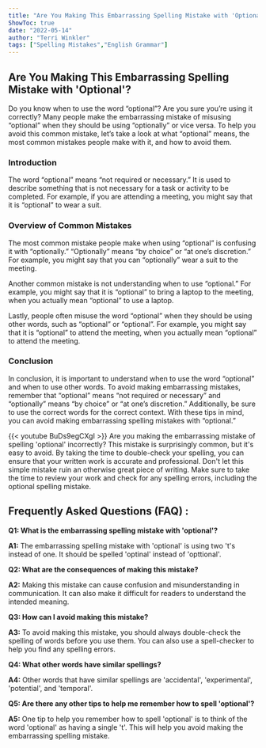 ```yaml
---
title: "Are You Making This Embarrassing Spelling Mistake with 'Optional'? Find Out Now!"
ShowToc: true 
date: "2022-05-14"
author: "Terri Winkler" 
tags: ["Spelling Mistakes","English Grammar"]
---
```

## Are You Making This Embarrassing Spelling Mistake with 'Optional'? 

Do you know when to use the word “optional”? Are you sure you’re using it correctly? Many people make the embarrassing mistake of misusing “optional” when they should be using “optionally” or vice versa. To help you avoid this common mistake, let’s take a look at what “optional” means, the most common mistakes people make with it, and how to avoid them.

### Introduction 

The word “optional” means “not required or necessary.” It is used to describe something that is not necessary for a task or activity to be completed. For example, if you are attending a meeting, you might say that it is “optional” to wear a suit.

### Overview of Common Mistakes 

The most common mistake people make when using “optional” is confusing it with “optionally.” “Optionally” means “by choice” or “at one’s discretion.” For example, you might say that you can “optionally” wear a suit to the meeting. 

Another common mistake is not understanding when to use “optional.” For example, you might say that it is “optional” to bring a laptop to the meeting, when you actually mean “optional” to use a laptop.

Lastly, people often misuse the word “optional” when they should be using other words, such as “optional” or “optional”. For example, you might say that it is “optional” to attend the meeting, when you actually mean “optional” to attend the meeting.

### Conclusion 

In conclusion, it is important to understand when to use the word “optional” and when to use other words. To avoid making embarrassing mistakes, remember that “optional” means “not required or necessary” and “optionally” means “by choice” or “at one’s discretion.” Additionally, be sure to use the correct words for the correct context. With these tips in mind, you can avoid making embarrassing spelling mistakes with “optional.”

{{< youtube BuDs9egCXgI >}} 
Are you making the embarrassing mistake of spelling 'optional' incorrectly? This mistake is surprisingly common, but it's easy to avoid. By taking the time to double-check your spelling, you can ensure that your written work is accurate and professional. Don't let this simple mistake ruin an otherwise great piece of writing. Make sure to take the time to review your work and check for any spelling errors, including the optional spelling mistake.

## Frequently Asked Questions (FAQ) :
**Q1: What is the embarrassing spelling mistake with 'optional'?**

**A1:** The embarrassing spelling mistake with 'optional' is using two 't's instead of one. It should be spelled 'optinal' instead of 'opttional'. 

**Q2: What are the consequences of making this mistake?**

**A2:** Making this mistake can cause confusion and misunderstanding in communication. It can also make it difficult for readers to understand the intended meaning. 

**Q3: How can I avoid making this mistake?**

**A3:** To avoid making this mistake, you should always double-check the spelling of words before you use them. You can also use a spell-checker to help you find any spelling errors. 

**Q4: What other words have similar spellings?**

**A4:** Other words that have similar spellings are 'accidental', 'experimental', 'potential', and 'temporal'. 

**Q5: Are there any other tips to help me remember how to spell 'optional'?**

**A5:** One tip to help you remember how to spell 'optional' is to think of the word 'optional' as having a single 't'. This will help you avoid making the embarrassing spelling mistake.





